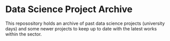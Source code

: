 # Data Science Project Archive

This reposository holds an archive of past data science projects (university days) and some newer projects to keep up to date with the latest works within the sector. 



